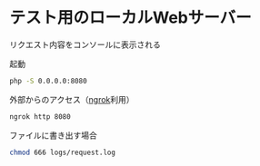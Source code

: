 # テスト用のローカルWebサーバー

リクエスト内容をコンソールに表示される

起動
```bash
php -S 0.0.0.0:8080
```

外部からのアクセス（[ngrok](https://ngrok.com/)利用）
```bash
ngrok http 8080
```

ファイルに書き出す場合

```bash
chmod 666 logs/request.log
```